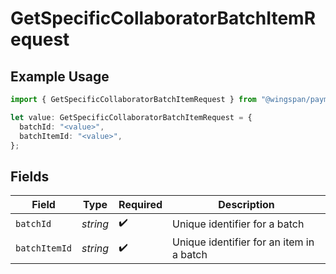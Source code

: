 # GetSpecificCollaboratorBatchItemRequest

## Example Usage

```typescript
import { GetSpecificCollaboratorBatchItemRequest } from "@wingspan/payments/sdk/models/operations";

let value: GetSpecificCollaboratorBatchItemRequest = {
  batchId: "<value>",
  batchItemId: "<value>",
};
```

## Fields

| Field                                    | Type                                     | Required                                 | Description                              |
| ---------------------------------------- | ---------------------------------------- | ---------------------------------------- | ---------------------------------------- |
| `batchId`                                | *string*                                 | :heavy_check_mark:                       | Unique identifier for a batch            |
| `batchItemId`                            | *string*                                 | :heavy_check_mark:                       | Unique identifier for an item in a batch |